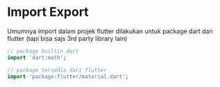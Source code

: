 # Import Export

Umumnya import dalam projek flutter dilakukan untuk package dart dan flutter (tapi bisa sajs 3rd party library lain)

```dart
// package builtin dart
import 'dart:math';

// package tersedia dari flutter
import 'package:flutter/material.dart';
```